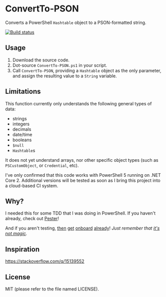 # ConvertTo-PSON

Converts a PowerShell `Hashtable` object to a PSON-formatted string.

[![Build status](https://ci.appveyor.com/api/projects/status/rw9x40c4lb89we2k?svg=true)](https://ci.appveyor.com/project/DPassarelli/convertto-pson)

## Usage

1. Download the source code.
2. Dot-source `ConvertTo-PSON.ps1` in your script.
3. Call `ConvertTo-PSON`, providing a `Hashtable` object as the only parameter, and assign the resulting value to a `String` variable.


## Limitations

This function currently only understands the following general types of data:

* strings
* integers
* decimals
* date/time
* booleans
* `$null`
* `Hashtable`s

It does not yet understand arrays, nor other specific object types (such as `PSCustomObject`, or `Credential`, etc).

I've only confirmed that this code works with PowerShell 5 running on .NET Core 2. Additional versions will be tested as soon as I bring this project into a cloud-based CI system.


## Why?

I needed this for some TDD that I was doing in PowerShell. If you haven't already, check out [Pester](https://github.com/pester/Pester#pester)!

And if you aren't testing, [then](https://softwareengineering.stackexchange.com/q/2042) [get](http://a.co/d/2uLOELi) [onboard](http://butunclebob.com/ArticleS.UncleBob.TheThreeRulesOfTdd) [already](https://medium.com/javascript-scene/what-every-unit-test-needs-f6cd34d9836d)! _Just remember that [it's not magic](https://blog.jbrains.ca/permalink/tdd-is-not-magic)._


## Inspiration

https://stackoverflow.com/q/15139552


## License

MIT (please refer to the file named LICENSE).
